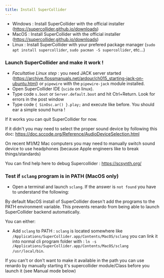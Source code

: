 ```yaml
---
title: Install SuperCollider
---
```


- Windows : Install SuperCollider with the official installer (https://supercollider.github.io/downloads) 
- MacOS : Install SuperCollider with the official installer (https://supercollider.github.io/downloads) 
- Linux : Install SuperCollider with your prefered package manager (`sudo apt install supercollider`, `sudo pacman -S supercollider`, etc...)


### Launch SuperCollider and make it work !

- _Facultative Linux step_ : you need JACK server started (https://archive.flossmanuals.net/ardour/ch015_starting-jack-on-ubuntu.html) or `pipewire` with the `pipewire-jack` module installed.
- Open SuperCollider IDE (`scide` on linux).
- Type code `s.boot` or `Server.default.boot` and hit Ctrl+Return. Look for errors in the post window
- Type code `{ SinOsc.ar() }.play;` and execute like before. You should ear a simple sound hurra !


If it works you can quit SuperCollider for now.

If it didn't you may need to select the proper sound device by following this doc: https://doc.sccode.org/Reference/AudioDeviceSelection.html

On recent M1/M2 Mac computers you may need to manually switch sound device to use headphones (because Apple engineers like to break things/standards)

You can find help here to debug Supercollider : https://scsynth.org/



### Test if `sclang` program is in PATH (MacOS only)

- Open a terminal and launch `sclang`. If the answer is `not found` you have to understand the following:

By default MacOS install of SuperCollider doesn't add the programs to the PATH environment variable. This prevents renardo from being able to launch SuperCollider backend automatically.

You can either:

- Add `sclang`  to PATH : `sclang` is located somewhere like `/Applications/SuperCollider.app/Contents/MacOS/sclang` you can link it into normal cli program folder with : `ln -s /Applications/SuperCollider.app/Contents/MacOS/sclang /usr/local/bin`.

If you can't or don't want to make it available in the path you can use renardo by manually starting it's supercollider module/Class before you launch it (see Manual mode below)